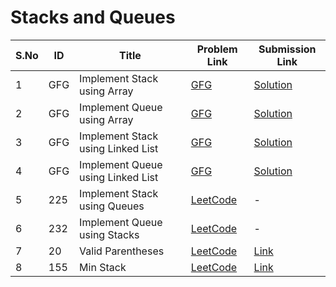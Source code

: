# Stacks and Queues

| S.No | ID   | Title                                  | Problem Link | Submission Link |
|------|------|----------------------------------------|--------------|----------------|
| 1    | GFG  | Implement Stack using Array            | [GFG](https://www.geeksforgeeks.org/problems/implement-stack-using-array/1) | [Solution](./implement-stack-using-array.java) |
| 2    | GFG  | Implement Queue using Array            | [GFG](https://www.geeksforgeeks.org/problems/implement-queue-using-array/1) | [Solution](./implement-queue-using-array.java) |
| 3    | GFG  | Implement Stack using Linked List      | [GFG](https://www.geeksforgeeks.org/problems/implement-stack-using-linked-list/1) | [Solution](./implement-stack-using-linked-list.java) |
| 4    | GFG  | Implement Queue using Linked List      | [GFG](https://www.geeksforgeeks.org/problems/implement-queue-using-linked-list/1) | [Solution](./implement-queue-using-linked-list.java) |
| 5    | 225  | Implement Stack using Queues            | [LeetCode](https://leetcode.com/problems/implement-stack-using-queues/) | - |
| 6    | 232  | Implement Queue using Stacks            | [LeetCode](https://leetcode.com/problems/implement-queue-using-stacks/) | - |
| 7    | 20   | Valid Parentheses                      | [LeetCode](https://leetcode.com/problems/valid-parentheses/) | [Link](https://leetcode.com/submissions/detail/1791776303/) |
| 8    | 155  | Min Stack                              | [LeetCode](https://leetcode.com/problems/min-stack/) | [Link](https://leetcode.com/submissions/detail/1791873441/) |
